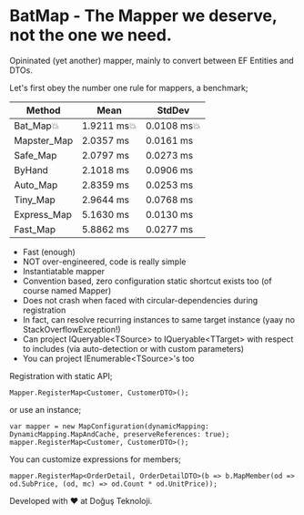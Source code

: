 # BatMap - The Mapper we deserve, not the one we need.
Opininated (yet another) mapper, mainly to convert between EF Entities and DTOs.


Let's first obey the number one rule for mappers, a benchmark;

|      Method |      Mean |    StdDev |
|------------ |---------- |---------- |
|     Bat_Map:boom: | 1.9211 ms:boom: | 0.0108 ms:boom: |
| Mapster_Map | 2.0357 ms | 0.0161 ms |
|    Safe_Map | 2.0797 ms | 0.0273 ms |
|      ByHand | 2.1018 ms | 0.0906 ms |
|    Auto_Map | 2.8359 ms | 0.0253 ms |
|    Tiny_Map | 2.9644 ms | 0.0768 ms |
| Express_Map | 5.1630 ms | 0.0130 ms |
|    Fast_Map | 5.8862 ms | 0.0277 ms |
    
    
* Fast (enough)
* NOT over-engineered, code is really simple
* Instantiatable mapper
* Convention based, zero configuration static shortcut exists too (of course named Mapper)
* Does not crash when faced with circular-dependencies during registration
* In fact, can resolve recurring instances to same target instance (yaay no StackOverflowException!)
* Can project IQueryable\<TSource\> to IQueryable\<TTarget\> with respect to includes (via auto-detection or with custom parameters)
* You can project IEnumerable\<TSource\>'s too

Registration with static API;
```
Mapper.RegisterMap<Customer, CustomerDTO>();
```
or use an instance;
```
var mapper = new MapConfiguration(dynamicMapping: DynamicMapping.MapAndCache, preserveReferences: true);
mapper.RegisterMap<Customer, CustomerDTO>();
```
You can customize expressions for members;
```
mapper.RegisterMap<OrderDetail, OrderDetailDTO>(b => b.MapMember(od => od.SubPrice, (od, mc) => od.Count * od.UnitPrice));
```

Developed with :heart: at Doğuş Teknoloji.
